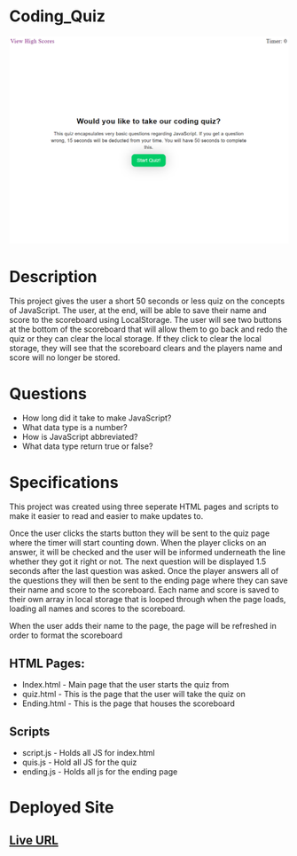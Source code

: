 # Coding_Quiz

![Main Screen Images](Images\Coding_Quiz_Screenshot.png)

# Description
This project gives the user a short 50 seconds or less quiz on the concepts of JavaScript. The user, at the end, will be able to save their name and score to the scoreboard using LocalStorage. The user will see two buttons at the bottom of the scoreboard that will allow them to go back and redo the quiz or they can clear the local storage. If they click to clear the local storage, they will see that the scoreboard clears and the players name and score will no longer be stored.

# Questions
* How long did it take to make JavaScript?
* What data type is a number?
* How is JavaScript abbreviated?
* What data type return true or false?

# Specifications
This project was created using three seperate HTML pages and scripts to make it easier to read and easier to make updates to.

Once the user clicks the starts button they will be sent to the quiz page where the timer will start counting down. When the player clicks on an answer, it will be checked and the user will be informed underneath the line whether they got it right or not. The next question will be displayed 1.5 seconds after the last question was asked. Once the player answers all of the questions they will then be sent to the ending page where they can save their name and score to the scoreboard. Each name and score is saved to their own array in local storage that is looped through when the page loads, loading all names and scores to the scoreboard.

When the user adds their name to the page, the page will be refreshed in order to format the scoreboard

## HTML Pages:
* Index.html - Main page that the user starts the quiz from
* quiz.html - This is the page that the user will take the quiz on
* Ending.html - This is the page that houses the scoreboard

## Scripts
* script.js - Holds all JS for index.html
* quis.js - Hold all JS for the quiz
* ending.js - Holds all js for the ending page

# Deployed Site
## [Live URL](https://mjlynch123.github.io/Coding_Quiz/index.html)
